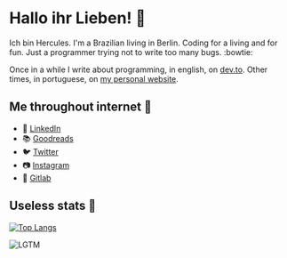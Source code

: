 # Hallo ihr Lieben! :wave:

Ich bin Hercules. I'm a Brazilian living in Berlin. Coding for a living and for fun. Just a programmer trying not to write too many bugs. :bowtie:

Once in a while I write about programming, in english, on [dev.to](https://dev.to/hlmerscher). Other times, in portuguese, on [my personal website](https://www.hercules.dev.br).

## Me throughout internet :cookie:

- :necktie: [LinkedIn](https://www.linkedin.com/in/herculesmerscher)
- :books: [Goodreads](https://www.goodreads.com/user/show/56319897-hercules-merscher)
- :bird: [Twitter](https://twitter.com/hlmerscher)
- :camera: [Instagram](https://www.instagram.com/hlmerscher)
- :bug: [Gitlab](https://gitlab.com/hlmerscher)

## Useless stats :monkey:

[![Top Langs](https://github-readme-stats.vercel.app/api/top-langs/?username=hlmerscher&layout=compact&langs_count=8&hide=html,css)](https://github.com/anuraghazra/github-readme-stats)

![LGTM](https://media.giphy.com/media/kDAqPTNBRfNSxmHLzy/giphy.gif)
